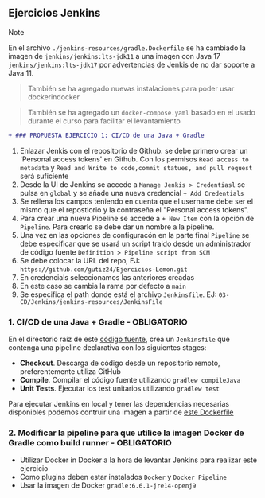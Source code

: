 ## Ejercicios Jenkins

> [!NOTE]
> En el archivo `./jenkins-resources/gradle.Dockerfile` se ha cambiado la imagen de `jenkins/jenkins:lts-jdk11` a una imagen con Java 17 `jenkins/jenkins:lts-jdk17` por advertencias de Jenkis de no dar soporte a Java 11.

> También se ha agregado nuevas instalaciones para poder usar dockerindocker

> También se ha agregado un `docker-compose.yaml` basado en el usado durante el curso para facilitar el levantamiento

```diff
+ ### PROPUESTA EJERCICIO 1: CI/CD de una Java + Gradle
```

1. Enlazar Jenkis con el repositorio de Github. se debe primero crear un 'Personal access tokens' en Github.  Con los permisos `Read access to metadata` y `Read and Write to code,commit statues, and pull request` será suficiente
2. Desde la UI de Jenkins se accede a `Manage Jenkis > Credentiasl` se pulsa en `global` y se añade una nueva credencial `+ Add Credentials`
3. Se rellena los campos teniendo en cuenta que el username debe ser el mismo que el repostiorio y la contraseña el "Personal access tokens".
4. Para crear una nueva Pipeline se accede a `+ New Item` con la opción de `Pipeline`. Para crearlo se debe dar un nombre a la pipeline.
5. Una vez en las opciones de configuracón en la parte final `Pipeline` se debe especificar que se usará un script traido desde un administrador de código fuente `Definition > Pipeline script from SCM `
6. Se debe colocar la URL del repo, EJ: `https://github.com/gutiz24/Ejercicios-Lemon.git`
7. En credencials seleccionamos las anteriores creadas
8. En este caso se cambia la rama por defecto a `main`
9. Se especifica el path donde está el archivo `Jenkinsfile`. EJ: `03-CD/Jenkins/jenkins-resources/JenkinsFile`


### 1. CI/CD de una Java + Gradle - OBLIGATORIO

En el directorio raíz de este [código fuente](./jenkins-resources), crea un `Jenkinsfile` que contenga una pipeline declarativa con los siguientes stages:

* **Checkout**. Descarga de código desde un repositorio remoto, preferentemente utiliza GitHub
* **Compile**. Compilar el código fuente utilizando `gradlew compileJava`
* **Unit Tests**. Ejecutar los test unitarios utilizando `gradlew test`

Para ejecutar Jenkins en local y tener las dependencias necesarias disponibles podemos contruir una imagen a partir de [este Dockerfile](./jenkins-resources/gradle.Dockerfile)

### 2. Modificar la pipeline para que utilice la imagen Docker de Gradle como build runner - OBLIGATORIO

* Utilizar Docker in Docker a la hora de levantar Jenkins para realizar este ejercicio
* Como plugins deben estar instalados `Docker` y `Docker Pipeline`
* Usar la imagen de Docker `gradle:6.6.1-jre14-openj9`